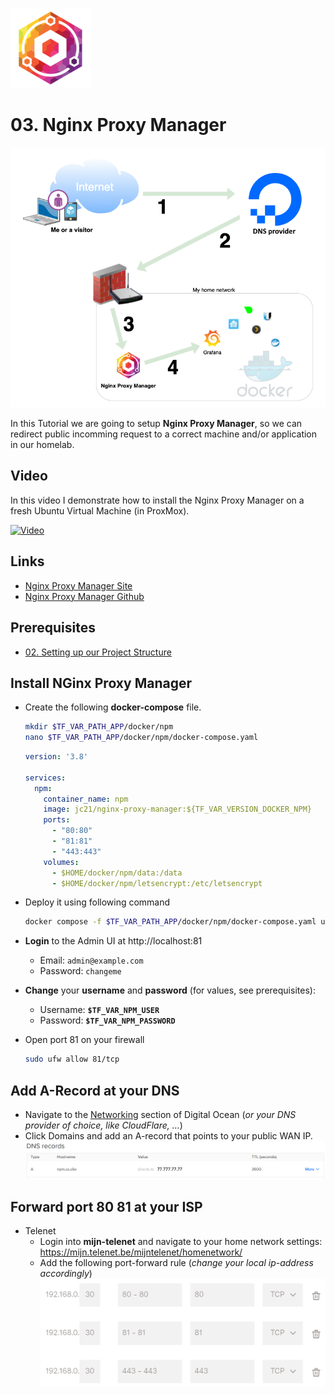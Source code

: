 ![NPM Logo](_assets/images/nginx_proxy.png)
# 03. Nginx Proxy Manager

![NPM Banner](_assets/images/nginx_proxy_banner.png)

In this Tutorial we are going to setup **Nginx Proxy Manager**, so we can redirect public incomming request to a correct machine and/or application in our homelab.

## Video

In this video I demonstrate how to install the Nginx Proxy Manager on a fresh Ubuntu Virtual Machine (in ProxMox).

[![Video](_assets/images/nginx_proxy-video.png)](https://youtu.be/XXXXXXXXXXXXXXXXXXXXXXX)

## Links

- [Nginx Proxy Manager Site](https://nginxproxymanager.com)
- [Nginx Proxy Manager Github](https://github.com/NginxProxyManager/nginx-proxy-manager)

## Prerequisites

- [02. Setting up our Project Structure](../02_setting_up_our_project_structure/README.md)

## Install NGinx Proxy Manager

- Create the following **docker-compose** file.

  ```bash
  mkdir $TF_VAR_PATH_APP/docker/npm
  nano $TF_VAR_PATH_APP/docker/npm/docker-compose.yaml
  ```

  ```yaml
  version: '3.8'

  services:
    npm: 
      container_name: npm
      image: jc21/nginx-proxy-manager:${TF_VAR_VERSION_DOCKER_NPM}
      ports:
        - "80:80"
        - "81:81"
        - "443:443"
      volumes:
        - $HOME/docker/npm/data:/data
        - $HOME/docker/npm/letsencrypt:/etc/letsencrypt
  ```

- Deploy it using following command
  ```bash
  docker compose -f $TF_VAR_PATH_APP/docker/npm/docker-compose.yaml up -d
  ```

- **Login** to the Admin UI at http://localhost:81
    - Email: `admin@example.com`
    - Password: `changeme`
- **Change** your **username** and **password** (for values, see prerequisites):
  - Username: **`$TF_VAR_NPM_USER`**
  - Password: **`$TF_VAR_NPM_PASSWORD`**

- Open port 81 on your firewall
  ```bash
  sudo ufw allow 81/tcp
  ```

## Add A-Record at your DNS

- Navigate to the [Networking](https://cloud.digitalocean.com/networking) section of Digital Ocean (*or your DNS provider of choice, like CloudFlare, …*)
- Click Domains and add an A-record that points to your public WAN IP.
![Digital Ocean DNS](_assets/images/dns.png)

## Forward port 80 81 at your ISP

- Telenet
  - Login into **mijn-telenet** and navigate to your home network settings:
https://mijn.telenet.be/mijntelenet/homenetwork/
  - Add the following port-forward rule (*change your local ip-address accordingly*)
![Telenet Port Forward](_assets/images/forward.png)
